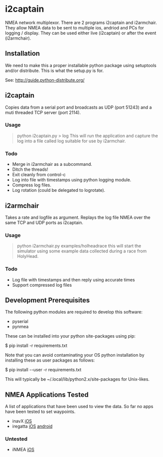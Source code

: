 # i2captain #

NMEA network multiplexor. There are 2 programs i2captain and i2armchair.
They allow NMEA data to be sent to multiple ios, andriod and PCs for
logging / display. They can be used either live (i2captain) or after the
event (i2armchair).

## Installation ##

We need to make this a proper installable python package using setuptools
and/or distribute. This is what the setup.py is for.

See: http://guide.python-distribute.org/

## i2captain ##
Copies data from a serial port and broadcasts as UDP (port 51243) and a muti
threaded TCP server (port 2114).

### Usage ###
> python i2captain.py > log
This will run the application and capture the log into a file called
log suitable for use by i2armchair.

### Todo ###
* Merge in i2armchair as a subcommand.
* Ditch the threads!
* Exit cleanly from control-c
* Log into file with timestamps using python logging module.
* Compress log files.
* Log rotation (could be delegated to logrotate).

## i2armchair ##
Takes a rate and logfile as argument. Replays the log file NMEA over the
same TCP and UDP ports as i2captain.

### Usage ###
> python i2armchair.py examples/holheadrace
this will start the simulator using some example data collected during
a race from HolyHead.

### Todo ###
* Log file with timestamps and then reply using accurate times
* Support compressed log files

## Development Prerequisites ##

The following python modules are required to develop this software:
* pyserial
* pynmea

These can be installed into your python site-packages using pip:

$ pip install -r requirements.txt

Note that you can avoid contaminating your OS python installation by
installing these as user packages as follows:

$ pip install --user -r requirements.txt

This will typically be ~/.local/lib/python2.x/site-packages for Unix-likes.

## NMEA Applications Tested ##
A list of applications that have been used to view the data.
So far no apps have been tested to set waypoints.

* inavX [iOS](http://www.inavx.com/)
* iregatta [iOS](http://itunes.apple.com/gb/app/iregatta/id334632033?mt=8) [android](https://play.google.com/store/apps/details?id=dk.letscreate.aRegatta&hl=en)
### Untested ###
* iNMEA [iOS](http://itunes.apple.com/gb/app/inmea/id382867581?mt=8)

